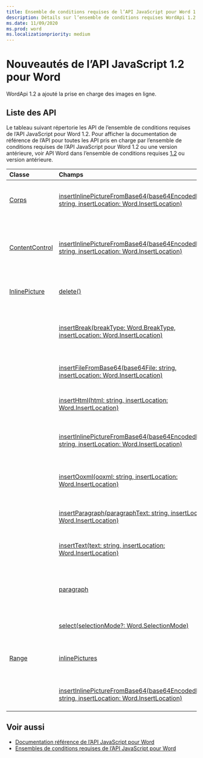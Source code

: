 ```yaml
---
title: Ensemble de conditions requises de l’API JavaScript pour Word 1.2
description: Détails sur l’ensemble de conditions requises WordApi 1.2
ms.date: 11/09/2020
ms.prod: word
ms.localizationpriority: medium
---
```


# <a name="whats-new-in-word-javascript-api-12"></a>Nouveautés de l’API JavaScript 1.2 pour Word

WordApi 1.2 a ajouté la prise en charge des images en ligne.

## <a name="api-list"></a>Liste des API

Le tableau suivant répertorie les API de l’ensemble de conditions requises de l’API JavaScript pour Word 1.2. Pour afficher la documentation de référence de l’API pour toutes les API pris en charge par l’ensemble de conditions requises de l’API JavaScript pour Word 1.2 ou une version antérieure, voir API Word dans l’ensemble de conditions requises [1.2](/javascript/api/word?view=word-js-1.2&preserve-view=true) ou version antérieure.

| Classe | Champs | Description |
|:---|:---|:---|
|[Corps](/javascript/api/word/word.body)|[insertInlinePictureFromBase64(base64EncodedImage: string, insertLocation: Word.InsertLocation)](/javascript/api/word/word.body#word-word-body-insertinlinepicturefrombase64-member(1))|Insère une image dans le corps à l’emplacement spécifié.|
|[ContentControl](/javascript/api/word/word.contentcontrol)|[insertInlinePictureFromBase64(base64EncodedImage: string, insertLocation: Word.InsertLocation)](/javascript/api/word/word.contentcontrol#word-word-contentcontrol-insertinlinepicturefrombase64-member(1))|Insère une image incluse dans le contrôle de contenu, à l’emplacement spécifié.|
|[InlinePicture](/javascript/api/word/word.inlinepicture)|[delete()](/javascript/api/word/word.inlinepicture#word-word-inlinepicture-delete-member(1))|Supprime l’image insérée du document.|
||[insertBreak(breakType: Word.BreakType, insertLocation: Word.InsertLocation)](/javascript/api/word/word.inlinepicture#word-word-inlinepicture-insertbreak-member(1))|Insère un saut à l’emplacement spécifié du document principal.|
||[insertFileFromBase64(base64File: string, insertLocation: Word.InsertLocation)](/javascript/api/word/word.inlinepicture#word-word-inlinepicture-insertfilefrombase64-member(1))|Insère un document à l’emplacement spécifié.|
||[insertHtml(html: string, insertLocation: Word.InsertLocation)](/javascript/api/word/word.inlinepicture#word-word-inlinepicture-inserthtml-member(1))|Insère du code HTML à l’emplacement spécifié.|
||[insertInlinePictureFromBase64(base64EncodedImage: string, insertLocation: Word.InsertLocation)](/javascript/api/word/word.inlinepicture#word-word-inlinepicture-insertinlinepicturefrombase64-member(1))|Insère une image insérée à l’emplacement spécifié.|
||[insertOoxml(ooxml: string, insertLocation: Word.InsertLocation)](/javascript/api/word/word.inlinepicture#word-word-inlinepicture-insertooxml-member(1))|Insère du code OOXML à l’emplacement spécifié.|
||[insertParagraph(paragraphText: string, insertLocation: Word.InsertLocation)](/javascript/api/word/word.inlinepicture#word-word-inlinepicture-insertparagraph-member(1))|Insère un paragraphe à l’emplacement spécifié.|
||[insertText(text: string, insertLocation: Word.InsertLocation)](/javascript/api/word/word.inlinepicture#word-word-inlinepicture-inserttext-member(1))|Insère du texte à l’emplacement spécifié.|
||[paragraph](/javascript/api/word/word.inlinepicture#word-word-inlinepicture-paragraph-member)|Obtient le paragraphe parent qui contient l’image insérée.|
||[select(selectionMode?: Word.SelectionMode)](/javascript/api/word/word.inlinepicture#word-word-inlinepicture-select-member(1))|Sélectionne l’image insérée.|
|[Range](/javascript/api/word/word.range)|[inlinePictures](/javascript/api/word/word.range#word-word-range-inlinepictures-member)|Obtient la collection d’objets image insérée de la plage.|
||[insertInlinePictureFromBase64(base64EncodedImage: string, insertLocation: Word.InsertLocation)](/javascript/api/word/word.range#word-word-range-insertinlinepicturefrombase64-member(1))|Insère une image à l’emplacement spécifié.|

## <a name="see-also"></a>Voir aussi

- [Documentation référence de l’API JavaScript pour Word](/javascript/api/word)
- [Ensembles de conditions requises de l’API JavaScript pour Word](word-api-requirement-sets.md)
